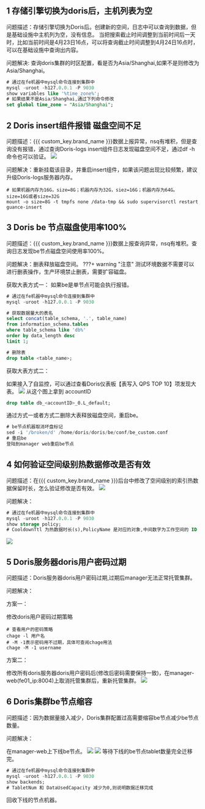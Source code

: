 ## 1 存储引擎切换为doris后，主机列表为空
问题描述：存储引擎切换为Doris后。创建新的空间，日志中可以查询到数据，但是基础设施中主机列为空，没有信息。
当把搜索截止时间调整到当前时间后一天时，比如当前时间是4月23日16点，可以将查询截止时间调整到4月24日16点时，可以在基础设施中查询出内容。

问题解决: 查询doris集群的时区配置，看是否为Asia/Shanghai,如果不是则修改为Asia/Shanghai。
```sql
# 通过在fe机器中mysql命令连接到集群中
mysql -uroot -h127.0.0.1 -P 9030
show variables like '%time_zone%';
# 如果结果不是Asia/Shanghai,通过下列命令修改
set global time_zone = "Asia/Shanghai";
```

## 2 Doris insert组件报错 磁盘空间不足
问题描述：{{{ custom_key.brand_name }}}数据上报异常，nsq有堆积，但是查询没有报错，通过查询Doris-logs insert组件日志发现磁盘空间不足，通过df -h命令也可以验证。
![](img/faq-doris-1.png)

问题解决：重新挂载该目录，并重启insert组件，如果该问题出现比较频繁，建议升级Doris-logs服务器内存。
```shell
# 如果机器内存为16G，size=8G；机器内存为32G，siez=16G；机器内存为64G。size=16G或者size=32G
mount -o size=8G -t tmpfs none /data-tmp && sudo supervisorctl restart guance-insert
```

## 3 Doris be 节点磁盘使用率100%
问题描述：{{{ custom_key.brand_name }}}数据上报查询异常，nsq有堆积。查询日志发现be节点磁盘空间使用率100%。

问题解决：删表释放磁盘空间。
???+ warning "注意"
     测试环境数据不需要可以进行删表操作，生产环境禁止删表，需要扩容磁盘。

获取大表方式一：
如果be是单节点可能会执行报错。
```sql
# 通过在fe机器中mysql命令连接到集群中
mysql -uroot -h127.0.0.1 -P 9030

# 获取数据量大的表名
select concat(table_schema, '.', table_name)
from information_schema.tables
where table_schema like 'db%'
order by data_length desc
limit 1;

# 删除表 
drop table <table_name>;
```

获取大表方式二：

如果接入了自监控，可以通过查看Doris仪表板【表写入 QPS TOP 10】项发现大表。
![](img/faq-doris-2.png)
从这个图上拿到 accountID 
```sql
drop table db_<accountID>_0.L_default;
```
通过方式一或者方式二删除大表释放磁盘空间，重启be。
```sql
# be节点机器取消坏盘标记 
sed -i '/broken/d' /home/doris/doris/be/conf/be_custom.conf
# 重启be
登陆到manager web重启be节点
```

## 4 如何验证空间级别热数据修改是否有效
问题描述：在{{{ custom_key.brand_name }}}后台中修改了空间级别的索引热数据保留时长，怎么验证修改是否有效。
![](img/faq-doris-3.png)

问题解决：
```sql
# 通过在fe机器中mysql命令连接到集群中
mysql -uroot -h127.0.0.1 -P 9030
show storage policy;
# CooldownTtl 为热数据时长(s),PolicyName 是对应的对象,中间数字为工作空间的 ID
```
![](img/faq-doris-4.png)

## 5 Doris服务器doris用户密码过期
问题描述：Doris服务器doris用户密码过期,过期后manager无法正常托管集群。

问题解决：

方案一：

修改doris用户密码过期策略
```shell
# 查看用户的密码策略
chage -l 用户名
# -M -1表示密码用不过期，具体可查阅chage用法
chage -M -1 username
```

方案二：

修改所有doris服务器doris用户密码后(修改后密码需要保持一致)，在manager-web(fe01_ip:8004)上取消托管集群后，重新托管集群。
![](img/faq-doris-5.png)

## 6 Doris集群be节点缩容
问题描述：因为数据量接入减少，Doris集群配置过高需要缩容be节点减少be节点数量。

问题解决：

在manager-web上下线be节点。
![](img/faq-doris-6.png)
![](img/faq-doris-7.png)
等待下线的be节点tablet数量完全迁移完。
```sql
# 通过在fe机器中mysql命令连接到集群中
mysql -uroot -h127.0.0.1 -P 9030
show backends;
# TabletNum 和 DataUsedCapacity 减少为0,则说明数据迁移完成
```
回收下线的节点机器。